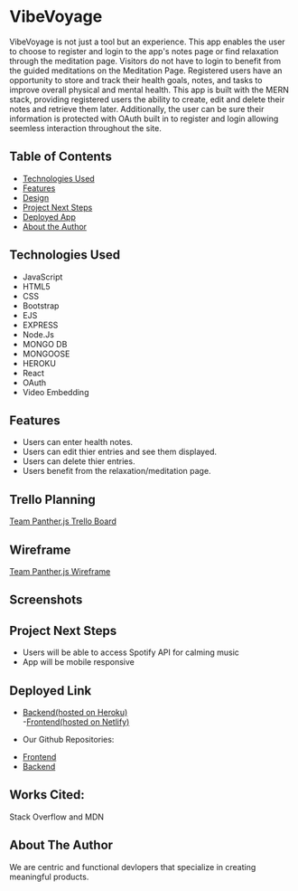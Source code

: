 # VibeVoyage
VibeVoyage is not just a tool but an experience. This app enables the user to choose to register and login to the app's notes page or find relaxation through the meditation page. Visitors do not have to login to benefit from the guided meditations on the Meditation Page. Registered users have an opportunity to store and track their health goals, notes, and tasks to improve overall physical and mental health. This app is built with the MERN stack, providing registered users the ability to create, edit and delete their notes and retrieve them later. Additionally, the user can be sure their information is protected with OAuth built in to register and login allowing seemless interaction throughout the site.

## Table of Contents
* [Technologies Used](#technologiesused)
* [Features](#features)
* [Design](#design)
* [Project Next Steps](#nextsteps)
* [Deployed App](#deployment)
* [About the Author](#author)
## <a name="technologiesused"></a>Technologies Used
* JavaScript
* HTML5
* CSS  
* Bootstrap
* EJS
* EXPRESS
* Node.Js
* MONGO DB
* MONGOOSE
* HEROKU  
* React  
* OAuth  
* Video Embedding  

## <a name="features"></a>Features
* Users can enter health notes.
* Users can edit thier entries and see them displayed.  
* Users can delete thier entries.
* Users benefit from the relaxation/meditation page.    
## Trello Planning
[Team Panther.js Trello Board](https://trello.com/b/X4KtfK7j/vibevoyage)
## Wireframe
[Team Panther.js Wireframe](https://trello.com/1/cards/6335ab1d9ef33e030b3094ec/attachments/6335ab1d9ef33e030b309506/previews/6335ab1e9ef33e030b309513/download/image.png)
## Screenshots



## <a name="nextsteps"></a>Project Next Steps
* Users will be able to access Spotify API for calming music
* App will be mobile responsive
## <a name="deployment"></a>Deployed Link
- [Backend(hosted on Heroku)](https://vibe-voyage.herokuapp.com/notes/)  
-[Frontend(hosted on Netlify)](____)


* Our Github Repositories:
- [Frontend](https://github.com/brandonhernandez304/VibeVoyage-frontend)
- [Backend](https://github.com/brandonhernandez304/VibeVoyage-backend)

## Works Cited:
Stack Overflow and MDN
## <a name="author"></a>About The Author
We are  centric and functional devlopers that specialize in creating meaningful products.